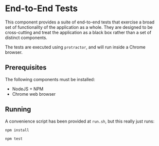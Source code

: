 # End-to-End Tests

This component provides a suite of end-to-end tests that exercise a broad set of functionality of the application as a whole. They are designed to be cross-cutting and treat the application as a black box rather than a set of distinct components.

The tests are executed using `protractor`, and will run inside a Chrome browser.

## Prerequisites

The following components must be installed:
- NodeJS + NPM
- Chrome web browser

## Running

A convenience script has been provided at `run.sh`, but this really just runs:

```
npm install

npm test
```
